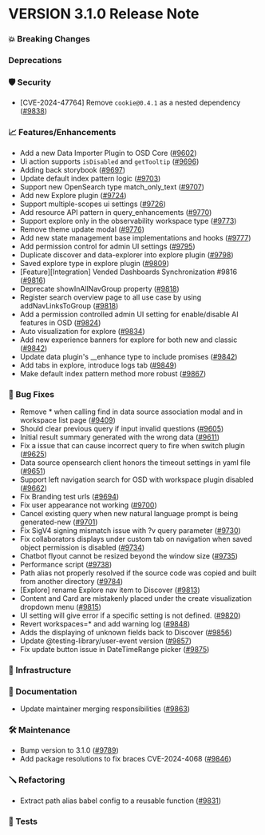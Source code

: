 # VERSION 3.1.0 Release Note

### 💥 Breaking Changes

### Deprecations

### 🛡 Security

 - [CVE-2024-47764] Remove `cookie@0.4.1` as a nested dependency ([#9838](https://github.com/opensearch-project/OpenSearch-Dashboards/pull/9838))

### 📈 Features/Enhancements

 - Add a new Data Importer Plugin to OSD Core ([#9602](https://github.com/opensearch-project/OpenSearch-Dashboards/pull/9602))
 - Ui action supports `isDisabled` and `getTooltip` ([#9696](https://github.com/opensearch-project/OpenSearch-Dashboards/pull/9696))
 - Adding back storybook ([#9697](https://github.com/opensearch-project/OpenSearch-Dashboards/pull/9697))
 - Update default index pattern logic ([#9703](https://github.com/opensearch-project/OpenSearch-Dashboards/pull/9703))
 - Support new OpenSearch type match_only_text ([#9707](https://github.com/opensearch-project/OpenSearch-Dashboards/pull/9707))
 - Add new Explore plugin ([#9724](https://github.com/opensearch-project/OpenSearch-Dashboards/pull/9724))
 - Support multiple-scopes ui settings ([#9726](https://github.com/opensearch-project/OpenSearch-Dashboards/pull/9726))
 - Add resource API pattern in query_enhancements ([#9770](https://github.com/opensearch-project/OpenSearch-Dashboards/pull/9770))
 - Support explore only in the observability workspace type ([#9773](https://github.com/opensearch-project/OpenSearch-Dashboards/pull/9773))
 - Remove theme update modal ([#9776](https://github.com/opensearch-project/OpenSearch-Dashboards/pull/9776))
 - Add new state management base implementations and hooks ([#9777](https://github.com/opensearch-project/OpenSearch-Dashboards/pull/9777))
 - Add permission control for admin UI settings ([#9795](https://github.com/opensearch-project/OpenSearch-Dashboards/pull/9795))
 - Duplicate discover and data-explorer into explore plugin ([#9798](https://github.com/opensearch-project/OpenSearch-Dashboards/pull/9798))
 - Saved explore type in explore plugin ([#9809](https://github.com/opensearch-project/OpenSearch-Dashboards/pull/9809))
 - [Feature][Integration] Vended Dashboards Synchronization #9816 ([#9816](https://github.com/opensearch-project/OpenSearch-Dashboards/pull/9816))
 - Deprecate showInAllNavGroup property ([#9818](https://github.com/opensearch-project/OpenSearch-Dashboards/pull/9818))
 - Register search overview page to all use case by using addNavLinksToGroup ([#9818](https://github.com/opensearch-project/OpenSearch-Dashboards/pull/9818))
 - Add a permission controlled admin UI setting for enable/disable AI features in OSD ([#9824](https://github.com/opensearch-project/OpenSearch-Dashboards/pull/9824))
 - Auto visualization for explore ([#9834](https://github.com/opensearch-project/OpenSearch-Dashboards/pull/9834))
 - Add new experience banners for explore for both new and classic ([#9842](https://github.com/opensearch-project/OpenSearch-Dashboards/pull/9842))
 - Update data plugin's __enhance type to include promises ([#9842](https://github.com/opensearch-project/OpenSearch-Dashboards/pull/9842))
 - Add tabs in explore, introduce logs tab ([#9849](https://github.com/opensearch-project/OpenSearch-Dashboards/pull/9849))
 - Make default index pattern method more robust ([#9867](https://github.com/opensearch-project/OpenSearch-Dashboards/pull/9867))

### 🐛 Bug Fixes

 - Remove * when calling find in data source association modal and in workspace list page ([#9409](https://github.com/opensearch-project/OpenSearch-Dashboards/pull/9409))
 - Should clear previous query if input invalid questions ([#9605](https://github.com/opensearch-project/OpenSearch-Dashboards/pull/9605))
 - Initial result summary generated with the wrong data ([#9611](https://github.com/opensearch-project/OpenSearch-Dashboards/pull/9611))
 - Fix a issue that can cause incorrect query to fire when switch plugin ([#9625](https://github.com/opensearch-project/OpenSearch-Dashboards/pull/9625))
 - Data source opensearch client honors the timeout settings in yaml file ([#9651](https://github.com/opensearch-project/OpenSearch-Dashboards/pull/9651))
 - Support left navigation search for OSD with workspace plugin disabled ([#9662](https://github.com/opensearch-project/OpenSearch-Dashboards/pull/9662))
 - Fix Branding test urls ([#9694](https://github.com/opensearch-project/OpenSearch-Dashboards/pull/9694))
 - Fix user appearance not working ([#9700](https://github.com/opensearch-project/OpenSearch-Dashboards/pull/9700))
 - Cancel existing query when new natural language prompt is being generated-new ([#9701](https://github.com/opensearch-project/OpenSearch-Dashboards/pull/9701))
 - Fix SigV4 signing mismatch issue with ?v query parameter ([#9730](https://github.com/opensearch-project/OpenSearch-Dashboards/pull/9730))
 - Fix collaborators displays under custom tab on navigation when saved object permission is disabled ([#9734](https://github.com/opensearch-project/OpenSearch-Dashboards/pull/9734))
 - Chatbot flyout cannot be resized beyond the window size ([#9735](https://github.com/opensearch-project/OpenSearch-Dashboards/pull/9735))
 - Performance script ([#9738](https://github.com/opensearch-project/OpenSearch-Dashboards/pull/9738))
 - Path alias not properly resolved if the source code was copied and built from another directory ([#9784](https://github.com/opensearch-project/OpenSearch-Dashboards/pull/9784))
 - [Explore] rename Explore nav item to Discover ([#9813](https://github.com/opensearch-project/OpenSearch-Dashboards/pull/9813))
 - Content and Card are mistakenly placed under the create visualization dropdown menu ([#9815](https://github.com/opensearch-project/OpenSearch-Dashboards/pull/9815))
 - UI setting will give error if a specific setting is not defined. ([#9820](https://github.com/opensearch-project/OpenSearch-Dashboards/pull/9820))
 - Revert workspaces=* and add warning log ([#9848](https://github.com/opensearch-project/OpenSearch-Dashboards/pull/9848))
 - Adds the displaying of unknown fields back to Discover ([#9856](https://github.com/opensearch-project/OpenSearch-Dashboards/pull/9856))
 - Update @testing-library/user-event version ([#9857](https://github.com/opensearch-project/OpenSearch-Dashboards/pull/9857))
 - Fix update button issue in DateTimeRange picker ([#9875](https://github.com/opensearch-project/OpenSearch-Dashboards/pull/9875))

### 🚞 Infrastructure

### 📝 Documentation

 - Update maintainer merging responsibilities ([#9863](https://github.com/opensearch-project/OpenSearch-Dashboards/pull/9863))

### 🛠 Maintenance

 - Bump version to 3.1.0 ([#9789](https://github.com/opensearch-project/OpenSearch-Dashboards/pull/9789))
 - Add package resolutions to fix braces CVE-2024-4068 ([#9846](https://github.com/opensearch-project/OpenSearch-Dashboards/pull/9846))

### 🪛 Refactoring

 - Extract path alias babel config to a reusable function ([#9831](https://github.com/opensearch-project/OpenSearch-Dashboards/pull/9831))

### 🔩 Tests